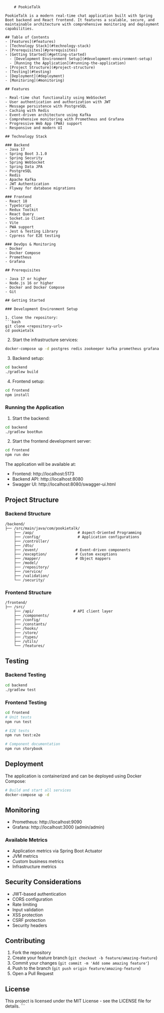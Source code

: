 ```
    # PookieTalk

PookieTalk is a modern real-time chat application built with Spring Boot backend and React frontend. It features a scalable, secure, and maintainable architecture with comprehensive monitoring and deployment capabilities.

## Table of Contents
- [Features](#features)
- [Technology Stack](#technology-stack)
- [Prerequisites](#prerequisites)
- [Getting Started](#getting-started)
  - [Development Environment Setup](#development-environment-setup)
  - [Running the Application](#running-the-application)
- [Project Structure](#project-structure)
- [Testing](#testing)
- [Deployment](#deployment)
- [Monitoring](#monitoring)

## Features

- Real-time chat functionality using WebSocket
- User authentication and authorization with JWT
- Message persistence with PostgreSQL
- Caching with Redis
- Event-driven architecture using Kafka
- Comprehensive monitoring with Prometheus and Grafana
- Progressive Web App (PWA) support
- Responsive and modern UI

## Technology Stack

### Backend
- Java 17
- Spring Boot 3.1.0
- Spring Security
- Spring WebSocket
- Spring Data JPA
- PostgreSQL
- Redis
- Apache Kafka
- JWT Authentication
- Flyway for database migrations

### Frontend
- React 18
- TypeScript
- Redux Toolkit
- React Query
- Socket.io Client
- Vite
- PWA support
- Jest & Testing Library
- Cypress for E2E testing

### DevOps & Monitoring
- Docker
- Docker Compose
- Prometheus
- Grafana

## Prerequisites

- Java 17 or higher
- Node.js 16 or higher
- Docker and Docker Compose
- Git

## Getting Started

### Development Environment Setup

1. Clone the repository:
```bash
git clone <repository-url>
cd pookietalk
```

2. Start the infrastructure services:
```bash
docker-compose up -d postgres redis zookeeper kafka prometheus grafana
```

3. Backend setup:
```bash
cd backend
./gradlew build
```

4. Frontend setup:
```bash
cd frontend
npm install
```

### Running the Application

1. Start the backend:
```bash
cd backend
./gradlew bootRun
```

2. Start the frontend development server:
```bash
cd frontend
npm run dev
```

The application will be available at:
- Frontend: http://localhost:5173
- Backend API: http://localhost:8080
- Swagger UI: http://localhost:8080/swagger-ui.html

## Project Structure

### Backend Structure
```
/backend/
├── /src/main/java/com/pookietalk/
    ├── /aop/                    # Aspect-Oriented Programming
    ├── /config/                 # Application configurations
    ├── /controller/            
    ├── /dto/                    
    ├── /event/                 # Event-driven components
    ├── /exception/             # Custom exceptions
    ├── /mapper/                # Object mappers
    ├── /model/
    ├── /repository/
    ├── /service/
    ├── /validation/           
    └── /security/            
```

### Frontend Structure
```
/frontend/
├── /src/
    ├── /api/                  # API client layer
    ├── /components/
    ├── /config/              
    ├── /constants/           
    ├── /hooks/               
    ├── /store/              
    ├── /types/              
    ├── /utils/
    └── /features/          
```

## Testing

### Backend Testing
```bash
cd backend
./gradlew test
```

### Frontend Testing
```bash
cd frontend
# Unit tests
npm run test

# E2E tests
npm run test:e2e

# Component documentation
npm run storybook
```

## Deployment

The application is containerized and can be deployed using Docker Compose:

```bash
# Build and start all services
docker-compose up -d
```

## Monitoring

- Prometheus: http://localhost:9090
- Grafana: http://localhost:3000 (admin/admin)

### Available Metrics
- Application metrics via Spring Boot Actuator
- JVM metrics
- Custom business metrics
- Infrastructure metrics

## Security Considerations

- JWT-based authentication
- CORS configuration
- Rate limiting
- Input validation
- XSS protection
- CSRF protection
- Security headers

## Contributing

1. Fork the repository
2. Create your feature branch (`git checkout -b feature/amazing-feature`)
3. Commit your changes (`git commit -m 'Add some amazing feature'`)
4. Push to the branch (`git push origin feature/amazing-feature`)
5. Open a Pull Request

## License

This project is licensed under the MIT License - see the LICENSE file for details.
    ```